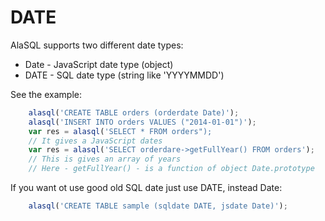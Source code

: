 # DATE

AlaSQL supports two different date types:
* Date - JavaScript date type (object)
* DATE - SQL date type (string like 'YYYYMMDD')

See the example:
```js
    alasql('CREATE TABLE orders (orderdate Date)');
    alasql('INSERT INTO orders VALUES ("2014-01-01")');
    var res = alasql('SELECT * FROM orders");
    // It gives a JavaScript dates
    var res = alasql('SELECT orderdare->getFullYear() FROM orders');
    // This is gives an array of years
    // Here - getFullYear() - is a function of object Date.prototype
```

If you want ot use good old SQL date just use DATE, instead Date:
```js
    alasql('CREATE TABLE sample (sqldate DATE, jsdate Date)');
```

